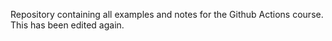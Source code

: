 Repository containing all examples and notes for the Github Actions course.  This has been edited again.
